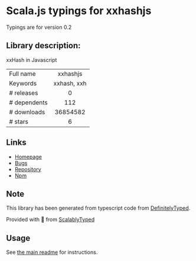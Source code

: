 
# Scala.js typings for xxhashjs

Typings are for version 0.2

## Library description:
xxHash in Javascript

|                    |                 |
| ------------------ | :-------------: |
| Full name          | xxhashjs |
| Keywords           | xxhash, xxh |
| # releases         | 0 |
| # dependents       | 112 |
| # downloads        | 36854582 |
| # stars            | 6 |

## Links
- [Homepage](https://github.com/pierrec/js-xxhash)
- [Bugs](https://github.com/pierrec/js-xxhash/issues)
- [Repository](https://github.com/pierrec/js-xxhash)
- [Npm](https://www.npmjs.com/package/xxhashjs)
    


## Note
This library has been generated from typescript code from [DefinitelyTyped](https://definitelytyped.org).

Provided with :purple_heart: from [ScalablyTyped](https://github.com/oyvindberg/ScalablyTyped)

## Usage
See [the main readme](../../readme.md) for instructions.


